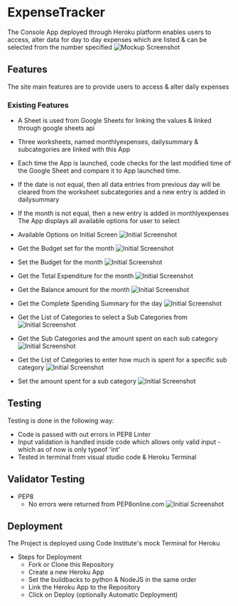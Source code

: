 # ExpenseTracker
The Console App deployed through Heroku platform enables users to access, alter data 
for day to day expenses which are listed & can be selected from the number specified
![Mockup Screenshot](assets/images/mockup.png)


## Features
The site main features are to provide users to access & alter daily expenses

### Existing Features
- A Sheet is used from Google Sheets for linking the values & linked through google sheets api
- Three worksheets, named monthlyexpenses, dailysummary & subcategories are linked with this App
- Each time the App is launched, code checks for the last modified time of the Google Sheet and compare it to App launched time.
- If the date is not equal, then all data entries from previous day will be cleared from the worksheet subcategories and a new entry is added in dailysummary
- If the month is not equal, then a new entry is added in monthlyexpenses
The App displays all available options for user to select

- Available Options on Initial Screen
![Initial Screenshot](assets/images/image1.png)

- Get the Budget set for the month
![Initial Screenshot](assets/images/image2.png)

- Set the Budget for the month
![Initial Screenshot](assets/images/image3.png)

- Get the Total Expenditure for the month
![Initial Screenshot](assets/images/image4.png)

- Get the Balance amount for the month
![Initial Screenshot](assets/images/image5.png)

- Get the Complete Spending Summary for the day
![Initial Screenshot](assets/images/image6.png)

- Get the List of Categories to select a Sub Categories from
![Initial Screenshot](assets/images/image7.png)

- Get the Sub Categories and the amount spent on each sub category
![Initial Screenshot](assets/images/image8.png)

- Get the List of Categories to enter how much is spent for a specific sub category
![Initial Screenshot](assets/images/image9.png)

- Set the amount spent for a sub category
![Initial Screenshot](assets/images/image10.png)

## Testing
Testing is done in the following way:

- Code is passed with out errors in PEP8 Linter
- Input validation is handled inside code which allows only valid input - which as of now is only typeof 'int'
- Tested in terminal from visual studio code & Heroku Terminal

## Validator Testing
- PEP8
    - No errors were returned from PEP8online.com
![Initial Screenshot](assets/images/python_linter.png)

## Deployment
The Project is deployed using Code Institute's mock Terminal for Heroku

- Steps for Deployment
    - Fork or Clone this Repository
    - Create a new Heroku App
    - Set the buildbacks to python & NodeJS in the same order
    - Link the Heroku App to the Repository
    - Click on Deploy (optionally Automatic Deployment)

